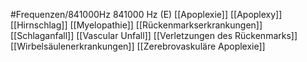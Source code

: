 #Frequenzen/841000Hz
841000 Hz (E)
[[Apoplexie]]
[[Apoplexy]]
[[Hirnschlag]]
[[Myelopathie]]
[[Rückenmarkserkrankungen]]
[[Schlaganfall]]
[[Vascular Unfall]]
[[Verletzungen des Rückenmarks]]
[[Wirbelsäulenerkrankungen]]
[[Zerebrovaskuläre Apoplexie]]